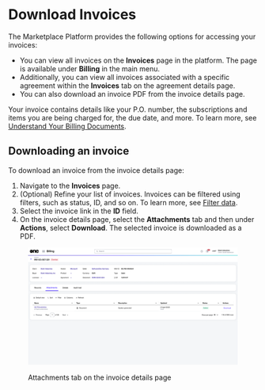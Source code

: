 # Download Invoices

The Marketplace Platform provides the following options for accessing your invoices:

* You can view all invoices on the **Invoices** page in the platform. The page is available under **Billing** in the main menu.&#x20;
* Additionally, you can view all invoices associated with a specific agreement within the **Invoices** tab on the agreement details page.&#x20;
* You can also download an invoice PDF from the invoice details page.&#x20;

Your invoice contains details like your P.O. number, the subscriptions and items you are being charged for, the due date, and more. To learn more, see [Understand Your Billing Documents](https://docs.platform.softwareone.com/modules-and-features/marketplace/billing/understand-your-billing-documents).

## Downloading an invoice

To download an invoice from the invoice details page:

1. Navigate to the **Invoices** page.&#x20;
2. (Optional) Refine your list of invoices. Invoices can be filtered using filters, such as status, ID, and so on. To learn more, see [Filter data](../../../../marketplace-platform/getting-started/interface/customize-the-data-grid.md#filter-data).
3. Select the invoice link in the **ID** field.
4. On the invoice details page, select the **Attachments** tab and then under **Actions**, select **Download**. The selected invoice is downloaded as a PDF.

<figure><img src="../../../../.gitbook/assets/invoice_attachments.png" alt=""><figcaption><p>Attachments tab on the invoice details page</p></figcaption></figure>

